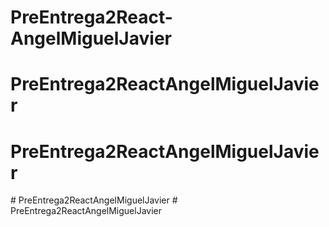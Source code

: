 # PreEntrega2React-AngelMiguelJavier
# PreEntrega2ReactAngelMiguelJavier
# PreEntrega2ReactAngelMiguelJavier
#   P r e E n t r e g a 2 R e a c t A n g e l M i g u e l J a v i e r  
 # PreEntrega2ReactAngelMiguelJavier
